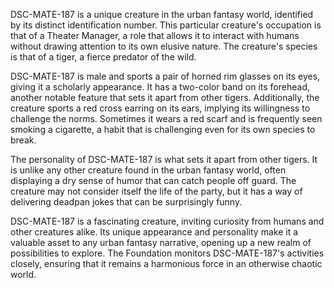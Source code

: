 DSC-MATE-187 is a unique creature in the urban fantasy world, identified by its distinct identification number. This particular creature's occupation is that of a Theater Manager, a role that allows it to interact with humans without drawing attention to its own elusive nature. The creature's species is that of a tiger, a fierce predator of the wild.

DSC-MATE-187 is male and sports a pair of horned rim glasses on its eyes, giving it a scholarly appearance. It has a two-color band on its forehead, another notable feature that sets it apart from other tigers. Additionally, the creature sports a red cross earring on its ears, implying its willingness to challenge the norms. Sometimes it wears a red scarf and is frequently seen smoking a cigarette, a habit that is challenging even for its own species to break.

The personality of DSC-MATE-187 is what sets it apart from other tigers. It is unlike any other creature found in the urban fantasy world, often displaying a dry sense of humor that can catch people off guard. The creature may not consider itself the life of the party, but it has a way of delivering deadpan jokes that can be surprisingly funny.

DSC-MATE-187 is a fascinating creature, inviting curiosity from humans and other creatures alike. Its unique appearance and personality make it a valuable asset to any urban fantasy narrative, opening up a new realm of possibilities to explore.  The Foundation monitors DSC-MATE-187's activities closely, ensuring that it remains a harmonious force in an otherwise chaotic world.